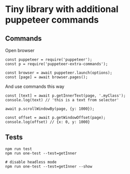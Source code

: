 # Tiny library with additional puppeteer commands

## Commands

Open browser

```(js)
const puppeteer = require('puppeteer');
const p = require('puppeteer-extra-commands');

const browser = await puppeteer.launch(options);
const [page] = await browser.pages();
```

And use commands this way

```(js)
const [text] = await p.getInnerText(page, '.myClass');
console.log(text) // 'this is a text from selector'
```
```(js)
await p.scrollWindowBy(page, {y: 1000});

const offset = await p.getWindowOffset(page);
console.log(offset) // {x: 0, y: 1000}
```

## Tests

```
npm run test
npm run one-test --test=getInner

# disable headless mode
npm run one-test --test=getInner --show
```
